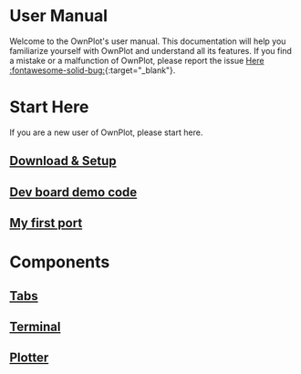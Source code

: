 # User Manual

Welcome to the OwnPlot's user manual. This documentation will help you familiarize yourself with OwnPlot and understand all its features.
If you find a mistake or a malfunction of OwnPlot, please report the issue [Here :fontawesome-solid-bug:](https://github.com/owntech-foundation/OwnPlot/issues/new){:target="_blank"}.

# Start Here

If you are a new user of OwnPlot, please start here.

## [Download & Setup](setup.md)
## [Dev board demo code](dev-board-demo.md)
## [My first port](first-steps.md)

# Components

## [Tabs](components/tabs.md)
## [Terminal](components/terminal.md)
## [Plotter](components/plotter.md)
